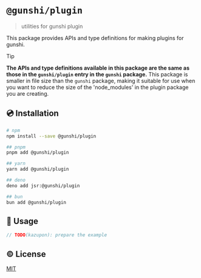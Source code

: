 # `@gunshi/plugin`

> utilities for gunshi plugin

This package provides APIs and type definitions for making plugins for gunshi.

<!-- eslint-disable markdown/no-missing-label-refs -->

> [!TIP]
> **The APIs and type definitions available in this package are the same as those in the `gunshi/plugin` entry in the `gunshi` package.**
> This package is smaller in file size than the `gunshi` package, making it suitable for use when you want to reduce the size of the 'node_modules' in the plugin package you are creating.

<!-- eslint-enable markdown/no-missing-label-refs -->

## 💿 Installation

```sh
# npm
npm install --save @gunshi/plugin

## pnpm
pnpm add @gunshi/plugin

## yarn
yarn add @gunshi/plugin

## deno
deno add jsr:@gunshi/plugin

## bun
bun add @gunshi/plugin
```

## 🚀 Usage

```js
// TODO(kazupon): prepare the example
```

## ©️ License

[MIT](http://opensource.org/licenses/MIT)

